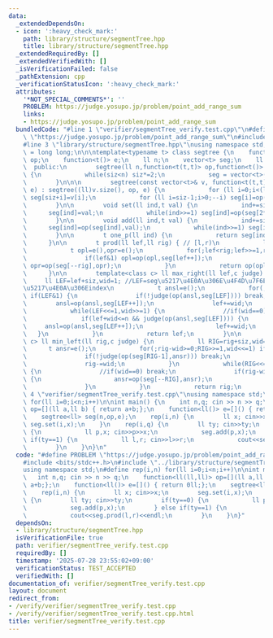 ```yaml
---
data:
  _extendedDependsOn:
  - icon: ':heavy_check_mark:'
    path: library/structure/segmentTree.hpp
    title: library/structure/segmentTree.hpp
  _extendedRequiredBy: []
  _extendedVerifiedWith: []
  _isVerificationFailed: false
  _pathExtension: cpp
  _verificationStatusIcon: ':heavy_check_mark:'
  attributes:
    '*NOT_SPECIAL_COMMENTS*': ''
    PROBLEM: https://judge.yosupo.jp/problem/point_add_range_sum
    links:
    - https://judge.yosupo.jp/problem/point_add_range_sum
  bundledCode: "#line 1 \"verifier/segmentTree_verify.test.cpp\"\n#define PROBLEM\
    \ \"https://judge.yosupo.jp/problem/point_add_range_sum\"\n#include <bits/stdc++.h>\n\
    #line 3 \"library/structure/segmentTree.hpp\"\nusing namespace std;\nusing ll\
    \ = long long;\n\n\ntemplate<typename t> class segtree {\n    function<t(t,t)>\
    \ op;\n    function<t()> e;\n    ll n;\n    vector<t> seg;\n    ll siz=1;\n  \
    \  public:\n        segtree(ll n,function<t(t,t)> op,function<t()> e) : n(n),op(op),e(e)\
    \ {\n            while(siz<n) siz*=2;\n            seg = vector<t>(2*siz,e());\n\
    \        }\n\n\n        segtree(const vector<t>& v, function<t(t,t)> op, function<t()>\
    \ e) : segtree((ll)v.size(), op, e) {\n            for (ll i=0;i<(ll)v.size();++i)\
    \ seg[siz+i]=v[i];\n            for (ll i=siz-1;i>0;--i) seg[i]=op(seg[2*i],seg[2*i+1]);\n\
    \        }\n\n        void set(ll ind,t val) {\n            ind+=siz;\n      \
    \      seg[ind]=val;\n            while(ind>>=1) seg[ind]=op(seg[2*ind],seg[2*ind+1]);\n\
    \        }\n\n        void add(ll ind,t val) {\n            ind+=siz;\n      \
    \      seg[ind]=op(seg[ind],val);\n            while(ind>>=1) seg[ind]=op(seg[2*ind],seg[2*ind+1]);\n\
    \        }\n\n        t one_p(ll ind) {\n            return seg[ind+siz];\n  \
    \      }\n\n        t prod(ll lef,ll rig) { // [l,r)\n            lef+=siz,rig+=siz;\n\
    \            t opl=e(),opr=e();\n            for(;lef<rig;lef>>=1,rig>>=1) {\n\
    \                if(lef&1) opl=op(opl,seg[lef++]);\n                if(rig&1)\
    \ opr=op(seg[--rig],opr);\n            }\n            return op(opl,opr);\n  \
    \      }\n\n        template<class c> ll max_right(ll lef,c judge) {\n       \
    \     ll LEF=lef+siz,wid=1; //LEF=seg\u5217\u4E0A\u306E\u4F4D\u7F6E,lef=\u914D\
    \u5217\u4E0A\u306Eindex\n            t ansl=e();\n            for(;lef+wid<=n;LEF>>=1,wid<<=1)\
    \ if(LEF&1) {\n                if(!judge(op(ansl,seg[LEF]))) break;\n        \
    \        ansl=op(ansl,seg[LEF++]);\n                lef+=wid;\n            }\n\
    \            while(LEF<<=1,wid>>=1) {\n                //if(wid==0) break;\n \
    \               if(lef+wid<=n && judge(op(ansl,seg[LEF]))) {\n               \
    \     ansl=op(ansl,seg[LEF++]);\n                    lef+=wid;\n             \
    \   }\n            }\n            return lef;\n        }\n\n        template<class\
    \ c> ll min_left(ll rig,c judge) {\n            ll RIG=rig+siz,wid=1;\n      \
    \      t ansr=e();\n            for(;rig-wid>=0;RIG>>=1,wid<<=1) if(RIG&1) {\n\
    \                if(!judge(op(seg[RIG-1],ansr))) break;\n                ansr=op(seg[--RIG],ansr);\n\
    \                rig-=wid;\n            }\n            while(RIG<<=1,wid>>=1)\
    \ {\n                //if(wid==0) break;\n                if(rig-wid>=0 && judge(op(seg[RIG-1],ansr)))\
    \ {\n                    ansr=op(seg[--RIG],ansr);\n                    rig-=wid;\n\
    \                }\n            }\n            return rig;\n        }\n};\n#line\
    \ 4 \"verifier/segmentTree_verify.test.cpp\"\nusing namespace std;\n#define rep(i,n)\
    \ for(ll i=0;i<n;i++)\n\nint main() {\n    int n,q; cin >> n >> q;\n    function<ll(ll,ll)>\
    \ op=[](ll a,ll b) { return a+b;};\n    function<ll()> e=[]() { return 0ll;};\n\
    \    segtree<ll> seg(n,op,e);\n    rep(i,n) {\n        ll x; cin>>x;\n       \
    \ seg.set(i,x);\n    }\n    rep(i,q) {\n        ll ty; cin>>ty;\n        if(ty==0)\
    \ {\n            ll p,x; cin>>p>>x;\n            seg.add(p,x);\n        } else\
    \ if(ty==1) {\n            ll l,r; cin>>l>>r;\n            cout<<seg.prod(l,r)<<endl;\n\
    \        }\n    }\n}\n"
  code: "#define PROBLEM \"https://judge.yosupo.jp/problem/point_add_range_sum\"\n\
    #include <bits/stdc++.h>\n#include \"../library/structure/segmentTree.hpp\"\n\
    using namespace std;\n#define rep(i,n) for(ll i=0;i<n;i++)\n\nint main() {\n \
    \   int n,q; cin >> n >> q;\n    function<ll(ll,ll)> op=[](ll a,ll b) { return\
    \ a+b;};\n    function<ll()> e=[]() { return 0ll;};\n    segtree<ll> seg(n,op,e);\n\
    \    rep(i,n) {\n        ll x; cin>>x;\n        seg.set(i,x);\n    }\n    rep(i,q)\
    \ {\n        ll ty; cin>>ty;\n        if(ty==0) {\n            ll p,x; cin>>p>>x;\n\
    \            seg.add(p,x);\n        } else if(ty==1) {\n            ll l,r; cin>>l>>r;\n\
    \            cout<<seg.prod(l,r)<<endl;\n        }\n    }\n}"
  dependsOn:
  - library/structure/segmentTree.hpp
  isVerificationFile: true
  path: verifier/segmentTree_verify.test.cpp
  requiredBy: []
  timestamp: '2025-07-28 23:55:02+09:00'
  verificationStatus: TEST_ACCEPTED
  verifiedWith: []
documentation_of: verifier/segmentTree_verify.test.cpp
layout: document
redirect_from:
- /verify/verifier/segmentTree_verify.test.cpp
- /verify/verifier/segmentTree_verify.test.cpp.html
title: verifier/segmentTree_verify.test.cpp
---
```

